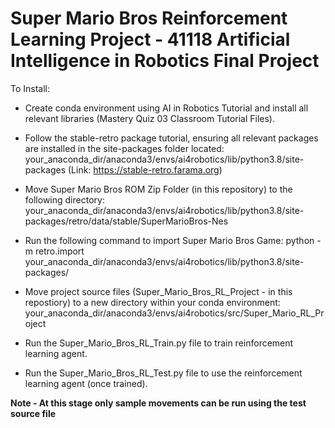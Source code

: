 # Super Mario Bros Reinforcement Learning Project - 41118 Artificial Intelligence in Robotics Final Project

To Install:
- Create conda environment using AI in Robotics Tutorial and install all relevant libraries (Mastery Quiz 03 Classroom Tutorial Files).

- Follow the stable-retro package tutorial, ensuring all relevant packages are installed in the site-packages folder located: your_anaconda_dir/anaconda3/envs/ai4robotics/lib/python3.8/site-packages (Link: https://stable-retro.farama.org)

- Move Super Mario Bros ROM Zip Folder (in this repository) to the following directory: your_anaconda_dir/anaconda3/envs/ai4robotics/lib/python3.8/site-packages/retro/data/stable/SuperMarioBros-Nes

- Run the following command to import Super Mario Bros Game: python -m retro.import your_anaconda_dir/anaconda3/envs/ai4robotics/lib/python3.8/site-packages/

- Move project source files (Super_Mario_Bros_RL_Project - in this repostiory) to a new directory within your conda environment: your_anaconda_dir/anaconda3/envs/ai4robotics/src/Super_Mario_RL_Project

- Run the Super_Mario_Bros_RL_Train.py file to train reinforcement learning agent.

- Run the Super_Mario_Bros_RL_Test.py file to use the reinforcement learning agent (once trained). 

**Note - At this stage only sample movements can be run using the test source file**
